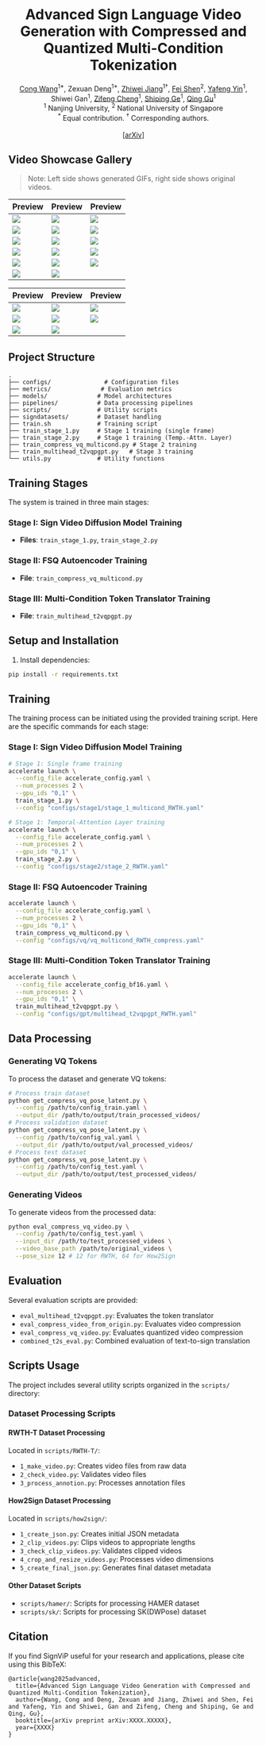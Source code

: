 <div align="center">
<h1> Advanced Sign Language Video Generation with Compressed and Quantized Multi-Condition Tokenization </h1>

<p align="center">
  <a href="https://tenvence.github.io/" target="_blank">Cong Wang</a><sup>1*</sup>, 
  Zexuan Deng<sup>1*</sup>, 
  <a href="https://zhiweinju.github.io/" target="_blank">Zhiwei Jiang</a><sup>1†</sup>, 
  <a href="https://muzishen.github.io/" target="_blank">Fei Shen</a><sup>2</sup>, 
  <a href="https://yafengnju.github.io/" target="_blank">Yafeng Yin</a><sup>1</sup>, 
  Shiwei Gan<sup>1</sup>, 
  <a href="https://zifengcheng.github.io/" target="_blank">Zifeng Cheng</a><sup>1</sup>, 
  <a href="https://shipingge.github.io/" target="_blank">Shiping Ge</a><sup>1</sup>, 
  <a href="https://isetnju.github.io/guq/index.html" target="_blank">Qing Gu</a><sup>1</sup>
<br>
<sup>1</sup> Nanjing University,
<sup>2</sup> National University of Singapore
<br>
<sup>*</sup> Equal contribution.
<sup>†</sup> Corresponding authors.
<br><br>
[<a href="https://arxiv.org/abs/XXXX.XXXX" target="_blank">arXiv</a>]
<br>
</div>
<!-- # Advanced Sign Language Video Generation with Compressed and Quantized Multi-Condition Tokenization -->

## Video Showcase Gallery

> Note: Left side shows generated GIFs, right side shows original videos.

| Preview | Preview | Preview |
|---------|---------|---------|
| ![](asset/rwth-t/06October_2011_Thursday_heute-5535.gif) | ![](asset/rwth-t/28September_2009_Monday_tagesschau-4681.gif) | ![](asset/rwth-t/30March_2011_Wednesday_tagesschau-7125.gif) |
| ![](asset/rwth-t/06September_2009_Sunday_tagesschau-5309.gif) | ![](asset/rwth-t/05March_2011_Saturday_tagesschau-5447.gif) | ![](asset/rwth-t/06February_2010_Saturday_tagesschau-7365.gif) |
| ![](asset/rwth-t/14September_2010_Tuesday_tagesschau-5220.gif) | ![](asset/rwth-t/23September_2009_Wednesday_tagesschau-7590.gif) | ![](asset/rwth-t/29June_2011_Wednesday_tagesschau-4490.gif) |
| ![](asset/rwth-t/12July_2010_Monday_tagesschau-373.gif) | ![](asset/rwth-t/29October_2009_Thursday_tagesschau-1024.gif) | ![](asset/rwth-t/20November_2009_Friday_tagesschau-6565.gif) |
| ![](asset/rwth-t/13December_2010_Monday_tagesschau-6944.gif) | ![](asset/rwth-t/04December_2010_Saturday_tagesschau-4834.gif) | ![](asset/rwth-t/06January_2010_Wednesday_tagesschau-7737.gif) |
| ![](asset/rwth-t/08October_2009_Thursday_tagesschau-5345.gif) | ![](asset/rwth-t/08November_2010_Monday_heute-6874.gif) | |

| Preview | Preview | Preview |
|---------|---------|---------|
| ![](asset/how2sign/combined_-g45vqccdzI_3-1-rgb_front.gif) | ![](asset/how2sign/combined_FZCF7kPIyOk_18-1-rgb_front.gif) | ![](asset/how2sign/combined_FZNuNG9UBnw_9-1-rgb_front.gif) |
| ![](asset/how2sign/combined_-g45vqccdzI_2-1-rgb_front.gif) | ![](asset/how2sign/combined_-g0iPSnQt6w_8-1-rgb_front.gif) | ![](asset/how2sign/combined_-g0iPSnQt6w_2-1-rgb_front.gif) |
| ![](asset/how2sign/combined_-g0iPSnQt6w_16-1-rgb_front.gif) | ![](asset/how2sign/combined_-g0iPSnQt6w_3-1-rgb_front.gif) | |


## Project Structure

```
.
├── configs/               # Configuration files
├── metrics/              # Evaluation metrics
├── models/              # Model architectures
├── pipelines/           # Data processing pipelines
├── scripts/             # Utility scripts
├── signdatasets/        # Dataset handling
├── train.sh             # Training script
├── train_stage_1.py     # Stage 1 training (single frame)
├── train_stage_2.py     # Stage 1 training (Temp.-Attn. Layer)
├── train_compress_vq_multicond.py # Stage 2 training
├── train_multihead_t2vqpgpt.py   # Stage 3 training
└── utils.py             # Utility functions
```

## Training Stages

The system is trained in three main stages:

### Stage I: Sign Video Diffusion Model Training
- **Files**: `train_stage_1.py`, `train_stage_2.py`

### Stage II: FSQ Autoencoder Training
- **File**: `train_compress_vq_multicond.py`

### Stage III: Multi-Condition Token Translator Training
- **File**: `train_multihead_t2vqpgpt.py`

## Setup and Installation

1. Install dependencies:
```bash
pip install -r requirements.txt
```

## Training

The training process can be initiated using the provided training script. Here are the specific commands for each stage:

### Stage I: Sign Video Diffusion Model Training
```bash
# Stage 1: Single frame training
accelerate launch \
  --config_file accelerate_config.yaml \
  --num_processes 2 \
  --gpu_ids "0,1" \
  train_stage_1.py \
  --config "configs/stage1/stage_1_multicond_RWTH.yaml"

# Stage 1: Temporal-Attention Layer training
accelerate launch \
  --config_file accelerate_config.yaml \
  --num_processes 2 \
  --gpu_ids "0,1" \
  train_stage_2.py \
  --config "configs/stage2/stage_2_RWTH.yaml"
```

### Stage II: FSQ Autoencoder Training
```bash
accelerate launch \
  --config_file accelerate_config.yaml \
  --num_processes 2 \
  --gpu_ids "0,1" \
  train_compress_vq_multicond.py \
  --config "configs/vq/vq_multicond_RWTH_compress.yaml"
```

### Stage III: Multi-Condition Token Translator Training
```bash
accelerate launch \
  --config_file accelerate_config_bf16.yaml \
  --num_processes 2 \
  --gpu_ids "0,1" \
  train_multihead_t2vqpgpt.py \
  --config "configs/gpt/multihead_t2vqpgpt_RWTH.yaml"
```

## Data Processing

### Generating VQ Tokens
To process the dataset and generate VQ tokens:
```bash
# Process train dataset
python get_compress_vq_pose_latent.py \
  --config /path/to/config_train.yaml \
  --output_dir /path/to/output/train_processed_videos/ 
# Process validation dataset
python get_compress_vq_pose_latent.py \
  --config /path/to/config_val.yaml \
  --output_dir /path/to/output/val_processed_videos/ 
# Process test dataset
python get_compress_vq_pose_latent.py \
  --config /path/to/config_test.yaml \
  --output_dir /path/to/output/test_processed_videos/ 
```

### Generating Videos
To generate videos from the processed data:
```bash
python eval_compress_vq_video.py \
  --config /path/to/config_test.yaml \
  --input_dir /path/to/test_processed_videos \
  --video_base_path /path/to/original_videos \
  --pose_size 12 # 12 for RWTH, 64 for How2Sign
```

## Evaluation

Several evaluation scripts are provided:
- `eval_multihead_t2vqpgpt.py`: Evaluates the token translator
- `eval_compress_video_from_origin.py`: Evaluates video compression
- `eval_compress_vq_video.py`: Evaluates quantized video compression
- `combined_t2s_eval.py`: Combined evaluation of text-to-sign translation

## Scripts Usage

The project includes several utility scripts organized in the `scripts/` directory:

### Dataset Processing Scripts

#### RWTH-T Dataset Processing
Located in `scripts/RWTH-T/`:
- `1_make_video.py`: Creates video files from raw data
- `2_check_video.py`: Validates video files
- `3_process_annotion.py`: Processes annotation files

#### How2Sign Dataset Processing
Located in `scripts/how2sign/`:
- `1_create_json.py`: Creates initial JSON metadata
- `2_clip_videos.py`: Clips videos to appropriate lengths
- `3_check_clip_videos.py`: Validates clipped videos
- `4_crop_and_resize_videos.py`: Processes video dimensions
- `5_create_final_json.py`: Generates final dataset metadata

#### Other Dataset Scripts
- `scripts/hamer/`: Scripts for processing HAMER dataset
- `scripts/sk/`: Scripts for processing SK(DWPose) dataset

## Citation

If you find SignViP useful for your research and applications, please cite using this BibTeX:
```
@article{wang2025advanced,
  title={Advanced Sign Language Video Generation with Compressed and Quantized Multi-Condition Tokenization},
  author={Wang, Cong and Deng, Zexuan and Jiang, Zhiwei and Shen, Fei and Yafeng, Yin and Shiwei, Gan and Zifeng, Cheng and Shiping, Ge and Qing, Gu},
  booktitle={arXiv preprint arXiv:XXXX.XXXXX},
  year={XXXX}
}
```
